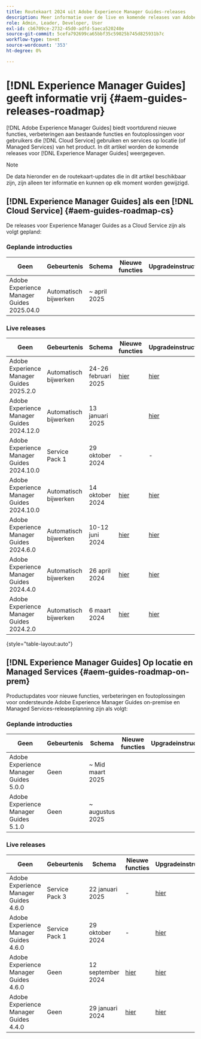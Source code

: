 ```yaml
---
title: Routekaart 2024 uit Adobe Experience Manager Guides-releases
description: Meer informatie over de live en komende releases van Adobe Experience Manager Guides on-prem en Adobe Experience Manager Guides as a Cloud Service
role: Admin, Leader, Developer, User
exl-id: cb6709ce-2732-45d0-adfd-5aeca520240e
source-git-commit: 5cefa792699ca65bbf35c59025b745d825931b7c
workflow-type: tm+mt
source-wordcount: '353'
ht-degree: 0%

---
```


# [!DNL Experience Manager Guides] geeft informatie vrij {#aem-guides-releases-roadmap}

[!DNL Adobe Experience Manager Guides] biedt voortdurend nieuwe functies, verbeteringen aan bestaande functies en foutoplossingen voor gebruikers die [!DNL Cloud Service] gebruiken en services op locatie (of Managed Services) van het product. In dit artikel worden de komende releases voor [!DNL Experience Manager Guides] weergegeven.

>[!NOTE]
>
>De data hieronder en de routekaart-updates die in dit artikel beschikbaar zijn, zijn alleen ter informatie en kunnen op elk moment worden gewijzigd.

## [!DNL Experience Manager Guides] als een [!DNL Cloud Service] {#aem-guides-roadmap-cs}

De releases voor Experience Manager Guides as a Cloud Service zijn als volgt gepland:

### Geplande introducties


| Geen | Gebeurtenis | Schema | Nieuwe functies | Upgradeinstructies | Opgeloste problemen | Status |
|---|---|---|---|---|---|---|
| Adobe Experience Manager Guides 2025.04.0 | Automatisch bijwerken | ~ april 2025 |  |  |  | Doel |

### Live releases

| Geen | Gebeurtenis | Schema | Nieuwe functies | Upgradeinstructies | Opgeloste problemen | Status |
|---|---|---|---|---|---|---|
| Adobe Experience Manager Guides 2025.2.0 | Automatisch bijwerken | 24-26 februari 2025 | [ hier ](whats-new-2025-02-0.md) | [ hier ](upgrade-instructions-2025-02-0.md) | [ hier ](fixed-issues-2025-02-0.md) | Bijgewerkt |
| Adobe Experience Manager Guides 2024.12.0 | Automatisch bijwerken | 13 januari 2025 |  | [ hier ](upgrade-instructions-2024-12-0.md) | [ hier ](fixed-issues-2024-12-0.md) | Bijgewerkt |
| Adobe Experience Manager Guides 2024.10.0 | Service Pack 1 | 29 oktober 2024 | - | - | [ hier ](fixed-issues-2024-10-0-sp1.md) | Bijgewerkt |
| Adobe Experience Manager Guides 2024.10.0 | Automatisch bijwerken | 14 oktober 2024 | [ hier ](whats-new-2024-10-0.md) | [ hier ](upgrade-instructions-2024-10-0.md) | [ hier ](fixed-issues-2024-10-0.md) | Bijgewerkt |
| Adobe Experience Manager Guides 2024.6.0 | Automatisch bijwerken | 10-12 juni 2024 | [ hier ](whats-new-2024-06-0.md) | [ hier ](upgrade-instructions-2024-06-0.md) | [ hier ](fixed-issues-2024-06-0.md) | Bijgewerkt |
| Adobe Experience Manager Guides 2024.4.0 | Automatisch bijwerken | 26 april 2024 | [ hier ](whats-new-2024-04-0.md) | [ hier ](upgrade-instructions-2024-04-0.md) | [ hier ](fixed-issues-2024-04-0.md) | Bijgewerkt |
| Adobe Experience Manager Guides 2024.2.0 | Automatisch bijwerken | 6 maart 2024 | [ hier ](whats-new-2024-2-0.md) | [ hier ](upgrade-instructions-2024-2-0.md) | [ hier ](fixed-issues-2024-2-0.md) | Bijgewerkt |

{style="table-layout:auto"}



## [!DNL Experience Manager Guides] Op locatie en Managed Services {#aem-guides-roadmap-on-prem}

Productupdates voor nieuwe functies, verbeteringen en foutoplossingen voor ondersteunde Adobe Experience Manager Guides on-premise en Managed Services-releaseplanning zijn als volgt:

### Geplande introducties

| Geen | Gebeurtenis | Schema | Nieuwe functies | Upgradeinstructies | Status |
|---|---|---|---|---|---|
| Adobe Experience Manager Guides 5.0.0 | Geen | ~ Mid maart 2025 |  |  | Doel |
| Adobe Experience Manager Guides 5.1.0 | Geen | ~ augustus 2025 |  |  | Doel |

### Live releases

| Geen | Gebeurtenis | Schema | Nieuwe functies | Upgradeinstructies | Status |
|---|---|---|---|---|---|
| Adobe Experience Manager Guides 4.6.0 | Service Pack 3 | 22 januari 2025 | - | [ hier ](upgrade-instructions-4-6-0-sp2.md) | Vrijgegeven |
| Adobe Experience Manager Guides 4.6.0 | Service Pack 1 | 29 oktober 2024 | - | [ hier ](upgrade-instructions-4-6-0-sp1.md) | Vrijgegeven |
| Adobe Experience Manager Guides 4.6.0 | Geen | 12 september 2024 | [ hier ](whats-new-4-6.md) | [ hier ](upgrade-instructions-4-6-0.md) | Vrijgegeven |
| Adobe Experience Manager Guides 4.4.0 | Geen | 29 januari 2024 | [ hier ](whats-new-4-4.md) | [ hier ](upgrade-instructions-4-4.md) | Vrijgegeven |



